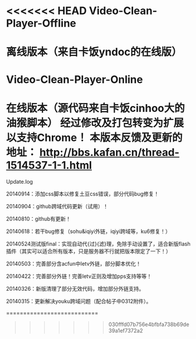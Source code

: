 <<<<<<< HEAD
Video-Clean-Player-Offline
=========================

离线版本（来自卡饭yndoc的在线版）
=======
Video-Clean-Player-Online
==========================
在线版本（源代码来自卡饭cinhoo大的油猴脚本）
经过修改及打包转变为扩展以支持Chrome！
本版本反馈及更新的地址：
http://bbs.kafan.cn/thread-1514537-1-1.html
==========================
Update.log

20140914：添加css脚本以修复土豆css错误，部分代码bug修复！

20140904：github跨域代码更新（试用）！

20140810：github有更新！

20140618：若干bug修复（sohu&iqiyi外链，iqiyi跨域等，ku6修复！）

20140524测试版final：实现自动代{过}{滤}理，免除手动设置了，适合新版flash插件（其实可以适合所有版本，只是服务器不行就把版本限定了一下！）

20140503：完善部分含acfun中letv外链，部分脚本优化！

20140422：完善部分外链！完善letv正则及增加pps支持等等！

20140326：新版清理了部分无效代码，增加部分外链支持。

20140315：更新解决youku跨域问题（配合帖子中0312附件）。

===========================
>>>>>>> 030fffd07b756e4bfbfa738b69de39a1ef7372a2

